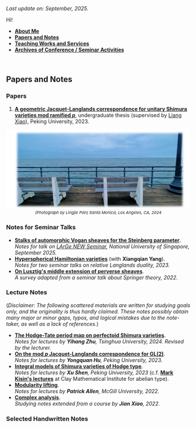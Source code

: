 _Last update on: September, 2025._

Hi! 

- [**About Me**](./index.md)
- [**Papers and Notes**](./blurbs.md)
- [**Teaching Works and Services**](./teaching.md)
- [**Archives of Conference / Seminar Activities**](./activities.md)

<br>

## Papers and Notes

### Papers

1. [**A geometric Jacquet-Langlands correspondence for unitary Shimura varieties mod ramified _p_**](./blurbs/undergradthesis.pdf), undergraduate thesis (supervised by [Liang Xiao](https://bicmr.pku.edu.cn/~lxiao/index.htm)), Peking University, 2023.

<p align="center" style="font-style: italic; font-size:11px"> <img src="./SantaMonica.jpeg" alt="x" style="width:600px"> <br/> (Photograph by Lingjie Pan) Santa Monica, Los Angeles, CA, 2024</p>

### Notes for Seminar Talks

- [**Stalks of automorphic Vogan sheaves for the Steinberg parameter**](./blurbs/St-stalks.pdf). <br/>
  _Notes for talk on [LArGe NEW Seminar](http://www.davidrenshawhansen.net/largenew.html), National University of Singapore, September 2025._
- [**Hyperspherical Hamiltonian varieties**](./blurbs/hamiltonian.pdf) (with **Xiangqian Yang**). <br/>
  _Notes for two seminar talks on relative Langlands duality, 2023._
- [**On Lusztig's middle extension of perverse sheaves**](./blurbs/MidExt.pdf). <br/>
  _A survey adapted from a seminar talk about Springer theory, 2022._


### Lecture Notes

(_Disclaimer: The following scattered materials are written for studying goals only, and the originality is thus hardly claimed. These notes possibly obtain many major or minor gaps, typos, and logical mistakes due to the note-taker, as well as a lack of references._)

- [**The Hodge-Tate period map on perfectoid Shimura varieties**](./blurbs/HT.pdf). <br/>
  _Notes for lectures by **Yihang Zhu**, Tsinghua University, 2024. Revised by the lecturer._ 
- [**On the mod _p_ Jacquet-Langlands correspondence for GL(2)**](./blurbs/modpJL.pdf). <br/>
  _Notes for lectures by **Yongquan Hu**, Peking University, 2023._
- [**Integral models of Shimura varieties of Hodge type**](./blurbs/ShenIntegralModel.pdf). <br/>
  _Notes for lectures by **Xu Shen**, Peking University, 2023_ 
  (c.f. [**Mark Kisin's lectures**](./blurbs/KisinIntegralModels.pdf) at Clay Mathematical Institute for abelian type).
- [**Modularity lifting**](./blurbs/modlift.pdf). <br/>
  _Notes for lectures by **Patrick Allen**, McGill University, 2022._
- [**Complex analysis**](./blurbs/complex.pdf). <br/>
 _Studying notes extended from a course by **Jian Xiao**, 2022._


### Selected Handwritten Notes



